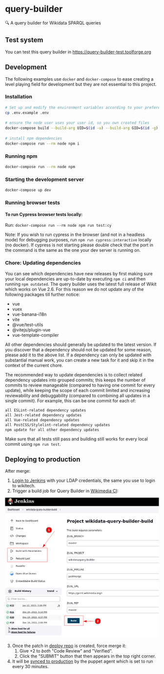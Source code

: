 # query-builder
🔍️ A query builder for Wikidata SPARQL queries

## Test system

You can test this query builder in https://query-builder-test.toolforge.org

## Development

The following examples use `docker` and `docker-compose` to ease creating a level playing field for development but they are not essential to this project.

### Installation

```sh
# Set up and modify the environment variables according to your preferences
cp .env.example .env

# ensure the node user uses your user id, so you own created files
docker-compose build --build-arg UID=$(id -u) --build-arg GID=$(id -g) node

# install npm dependencies
docker-compose run --rm node npm i
```

### Running npm

```sh
docker-compose run --rm node npm
```

### Starting the development server

```sh
docker-compose up dev
```

### Running browser tests


#### To run Cypress browser tests locally:

Run: `docker-compose run --rm node npm run test:cy`

Note: If you wish to run cypress in the browser (and not in a headless mode) for debugging purposes, run `npm run cypress:interactive` locally (no docker).
If cypress is not starting please double check that the port in the command is the same as the one your dev server is running on.

### Chore: Updating dependencies

You can see which dependencies have new releases by first making sure your local dependencies are up-to-date by executing `npm ci` and then running `npm outdated`.
The query builder uses the latest full release of Wikit which works on Vue 2.6. For this reason we do not update any of the following packages till further notice:

- vue
- vuex
- vue-banana-i18n
- vite
- @vue/test-utils
- @vitejs/plugin-vue
- vue-template-compiler

All other dependencies should generally be updated to the latest version. If you discover that a dependency should not be updated for some reason, please add it to the above list. If a dependency can only be updated with substantial manual work, you can create a new task for it and skip it in the context of the current chore.

The recommended way to update dependencies is to collect related dependency updates into grouped commits; this keeps the number of commits to review manageable (compared to having one commit for every update), while keeping the scope of each commit limited and increasing reviewability and debuggability (compared to combining all updates in a single commit). For example, this can be one commit for each of:

    all ESLint-related dependency updates
    all Jest-related dependency updates
    all Vue-related dependency updates
    all PostCSS/Stylelint-related dependency updates
    npm update for all other dependency updates

Make sure that all tests still pass and building still works for every local commit using `npm run test`.

## Deploying to production
After merge:
1. [Login to Jenkins](https://integration.wikimedia.org/ci/login) with your LDAP credentials, the same you use to login to wikitech.
2. Trigger a build job for Query Builder in [Wikimedia CI](https://integration.wikimedia.org/ci/job/wikidata-query-builder-build/):

![Screenshot of the Jenkins dashboard for the build repo. Highlighted are the build buttons in the sidebar with a "1" and the "Build" button in the main part with a "2"](docs/images/triggerDeployBuild.png)

3. Once the patch in [deploy repo](https://gerrit.wikimedia.org/r/q/project:wikidata%252Fquery-builder%252Fdeploy) is created, force merge it:
   1. Give +2 to _both_ "Code Review" and "Verified".
   1. Click the "SUBMIT" button that then appears in the top right corner.
4. It will be [synced to production](https://gerrit.wikimedia.org/r/plugins/gitiles/operations/puppet/+/9d52148c28c3391d32f0b83c8762f70e8af1ad15/modules/profile/templates/wdqs/httpd-query.wikidata.org.erb#24) by the puppet agent which is set to run every 30 minutes.
